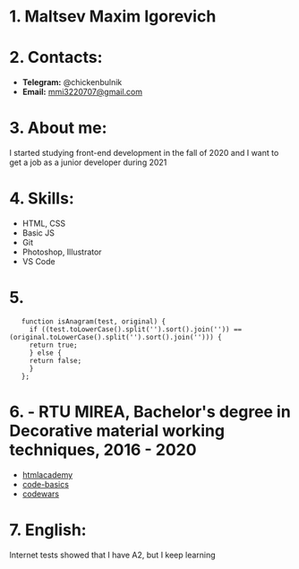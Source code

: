 # 1. Maltsev Maxim Igorevich
# 2. Contacts:
   - **Telegram:** @chickenbulnik
   - **Email:** mmi3220707@gmail.com
# 3. About me: 
   I started studying front-end development in the fall of 2020 and I want to get a job as a junior developer during 2021
# 4. Skills:

   - HTML, CSS
   - Basic JS
   - Git
   - Photoshop, Illustrator
   - VS Code

# 5. 
```
   function isAnagram(test, original) {
     if ((test.toLowerCase().split('').sort().join('')) == (original.toLowerCase().split('').sort().join(''))) {
     return true;
     } else {
     return false;
     }
   };
```

# 6. - **RTU MIREA**, Bachelor's degree in Decorative material working techniques, 2016 - 2020
   - [htmlacademy](htmlacademy.ru)
   - [code-basics](https://ru.code-basics.com/)
   - [codewars](https://www.codewars.com/users/mmi322)
# 7. English:
   Internet tests showed that I have A2, but I keep learning
